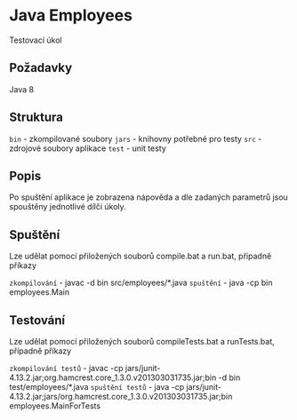# Java Employees
Testovací úkol

## Požadavky
Java 8

## Struktura
`bin` - zkompilované soubory
`jars` - knihovny potřebné pro testy
`src` - zdrojové soubory aplikace
`test` - unit testy

## Popis
Po spuštění aplikace je zobrazena nápověda a dle zadaných parametrů jsou spouštěny jednotlivé dílčí úkoly.

## Spuštění
Lze udělat pomocí přiložených souborů compile.bat a run.bat, případně příkazy

`zkompilování` - javac -d bin src/employees/*.java
`spuštění` - java -cp bin employees.Main

## Testování
Lze udělat pomocí přiložených souborů compileTests.bat a runTests.bat, případně příkazy

`zkompilování testů` - javac -cp jars/junit-4.13.2.jar;org.hamcrest.core_1.3.0.v201303031735.jar;bin -d bin test/employees/*.java
`spuštění testů` - java -cp jars/junit-4.13.2.jar;jars/org.hamcrest.core_1.3.0.v201303031735.jar;bin employees.MainForTests